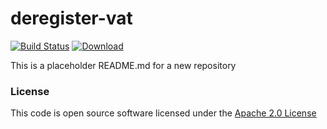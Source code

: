 # deregister-vat

[![Build Status](https://travis-ci.org/hmrc/deregister-vat.svg)](https://travis-ci.org/hmrc/deregister-vat) [ ![Download](https://api.bintray.com/packages/hmrc/releases/deregister-vat/images/download.svg) ](https://bintray.com/hmrc/releases/deregister-vat/_latestVersion)

This is a placeholder README.md for a new repository

### License

This code is open source software licensed under the [Apache 2.0 License]("http://www.apache.org/licenses/LICENSE-2.0.html")

